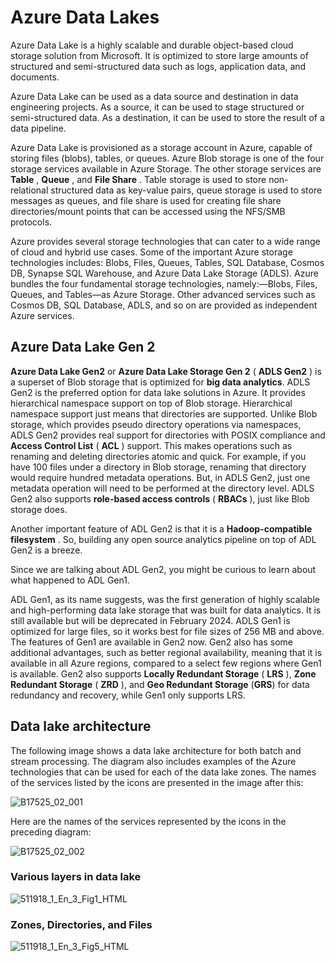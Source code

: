 # Azure Data Lakes

Azure Data Lake is a highly scalable and durable object-based cloud storage solution from Microsoft. It is optimized to store large amounts of structured and semi-structured data such as logs, application data, and documents.

Azure Data Lake can be used as a data source and destination in data engineering projects. As a source, it can be used to stage structured or semi-structured data. As a destination, it can be used to store the result of a data pipeline.

Azure Data Lake is provisioned as a storage account in Azure, capable of storing files (blobs), tables, or queues. Azure Blob storage is one of the four storage services available in Azure Storage. The other storage services are  **Table** ,  **Queue** , and  **File Share** . Table storage is used to store non-relational structured data as key-value pairs, queue storage is used to store messages as queues, and file share is used for creating file share directories/mount points that can be accessed using the NFS/SMB protocols.

Azure provides several storage technologies that can cater to a wide range of cloud and hybrid use cases. Some of the important Azure storage technologies includes: Blobs, Files, Queues, Tables, SQL Database, Cosmos DB, Synapse SQL Warehouse, and Azure Data Lake Storage (ADLS). Azure bundles the four fundamental storage technologies, namely:—Blobs, Files, Queues, and Tables—as Azure Storage. Other advanced services such as Cosmos DB, SQL Database, ADLS, and so on are provided as independent Azure services.

## Azure Data Lake Gen 2

**Azure Data Lake Gen2** or **Azure Data Lake Storage Gen 2** ( **ADLS Gen2** ) is a superset of Blob storage that is optimized for  **big data analytics**. ADLS Gen2 is the preferred option for data lake solutions in Azure. It provides hierarchical namespace support on top of Blob storage. Hierarchical namespace support just means that directories are supported. Unlike Blob storage, which provides pseudo directory operations via namespaces, ADLS Gen2 provides real support for directories with POSIX compliance and **Access Control List** ( **ACL** ) support. This makes operations such as renaming and deleting directories atomic and quick. For example, if you have 100 files under a directory in Blob storage, renaming that directory would require hundred metadata operations. But, in ADLS Gen2, just one metadata operation will need to be performed at the directory level. ADLS Gen2 also supports **role-based access controls** ( **RBACs** ), just like Blob storage does.

Another important feature of ADL Gen2 is that it is a  **Hadoop-compatible filesystem** . So, building any open source analytics pipeline on top of ADL Gen2 is a breeze.

Since we are talking about ADL Gen2, you might be curious to learn about what happened to ADL Gen1.

ADL Gen1, as its name suggests, was the first generation of highly scalable and high-performing data lake storage that was built for data analytics. It is still available but will be deprecated in February 2024. ADLS Gen1 is optimized for large files, so it works best for file sizes of 256 MB and above. The features of Gen1 are available in Gen2 now. Gen2 also has some additional advantages, such as better regional availability, meaning that it is available in all Azure regions, compared to a select few regions where Gen1 is available. Gen2 also supports **Locally Redundant Storage** ( **LRS** ), **Zone Redundant Storage** ( **ZRD** ), and **Geo Redundant Storage** (**GRS**) for data redundancy and recovery, while Gen1 only supports LRS.

## Data lake architecture

The following image shows a data lake architecture for both batch and stream processing. The diagram also includes examples of the Azure technologies that can be used for each of the data lake zones. The names of the services listed by the icons are presented in the image after this:

![B17525_02_001](https://user-images.githubusercontent.com/62965911/218276767-b43dd30a-03a1-42c9-a09b-be3c3d572fd3.jpeg)

Here are the names of the services represented by the icons in the preceding diagram:

![B17525_02_002](https://user-images.githubusercontent.com/62965911/218276807-570375d0-43d3-43a9-9493-6faa7835cac4.jpeg)

### Various layers in data lake

![511918_1_En_3_Fig1_HTML](https://user-images.githubusercontent.com/62965911/218318221-b4722c92-bdc8-41b1-97fc-d564e50fa6bf.png)

### Zones, Directories, and Files

![511918_1_En_3_Fig5_HTML](https://user-images.githubusercontent.com/62965911/218318356-d6c84b3d-ac10-41b5-8fb9-c741042cec03.png)